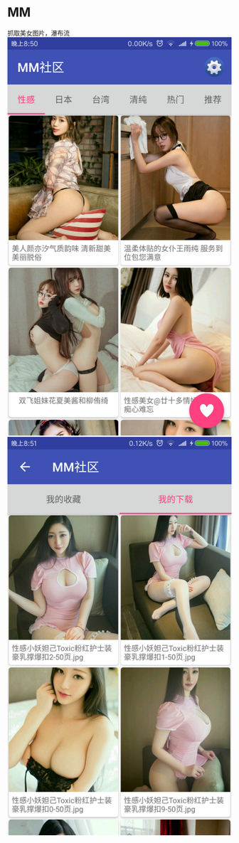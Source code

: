 # MM
抓取美女图片，瀑布流
![IMAGE](https://github.com/liuwanwan/MM/blob/master/Screenshot_2018-03-17-20-50-17-296_com.liuwanwan..png)
![IMAGE](https://github.com/liuwanwan/MM/blob/master/Screenshot_2018-03-17-20-51-00-736_com.liuwanwan..png)
